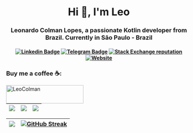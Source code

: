 <h1 align="center">Hi 👋, I'm Leo</h1>
<h3 align="center">Leonardo Colman Lopes, a passionate Kotlin developer from Brazil. Currently in São Paulo - Brazil</h3>

<h4 align="center">

[![Linkedin Badge](https://img.shields.io/badge/-Linkedin-blue?style=for-the-badge&logo=Linkedin&logoColor=white&link=https://github.com/LeoColman)](https://www.linkedin.com/in/leocolman/)
[![Telegram Badge](https://img.shields.io/badge/Telegram-2CA5E0?style=for-the-badge&logo=telegram&logoColor=white)](https://t.me/lcolman)
[![Stack Exchange reputation](https://img.shields.io/stackexchange/stackoverflow/r/4257162?style=for-the-badge)](https://stackoverflow.com/users/4257162/leocolman)
[![Website](https://img.shields.io/website?style=for-the-badge&url=https%3A%2F%2Fleonardo.colman.com.br%2F&label=leonardo.colman.com.br)](https://leonardo.colman.com.br)


</h4>

<h3 align="left">Buy me a coffee ☕:</h3>
<p><a
 href="https://www.buymeacoffee.com/LeoColman">
      <img align="left" 
src="https://cdn.buymeacoffee.com/buttons/v2/default-yellow.png" 
height="50" width="210" alt="LeoColman" /></a></p><br><br>


| ![](http://github-profile-summary-cards.vercel.app/api/cards/stats?username=LeoColman&theme=default) | ![](http://github-profile-summary-cards.vercel.app/api/cards/repos-per-language?username=LeoColman&theme=default) | ![](http://github-profile-summary-cards.vercel.app/api/cards/most-commit-language?username=LeoColman&theme=default)  |
| :-: | :-: | :-: |

| ![](http://github-profile-summary-cards.vercel.app/api/cards/profile-details?username=LeoColman&theme=default) | [![GitHub Streak](https://github-readme-streak-stats.herokuapp.com?user=LeoColman&mode=weekly)](https://git.io/streak-stats) |
| :-: | :-: |






 

